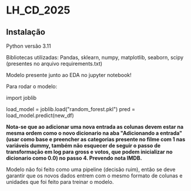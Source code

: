 # LH_CD_2025

## Instalação 

Python versão 3.11

Bibliotecas utilizadas: Pandas, sklearn, numpy, matplotlib, seaborn, scipy (presentes no arquivo requirements.txt)

Modelo presente junto ao EDA no jupyter notebook!

Para rodar o modelo:

import joblib

load_model = joblib.load("random_forest.pkl")
pred = load_model.predict(new_df)

**Nota-se que ao adicionar uma nova entrada as colunas devem estar na mesma ordem como o novo dicionario na aba "Adicionando a entrada" (usar como base e preencher as categorias presente no filme com 1 nas variáveis dummy, também não esquecer de seguir o passo de transformação em log para gross e votos, que podem inicializar no dicionario como 0.0) no passo 4. Prevendo nota IMDB.**  

Modelo não foi feito como uma pipeline (decisão ruim), então se deve garantir que os novos dados entrem com o mesmo formato de colunas e unidades que foi feito para treinar o modelo.
